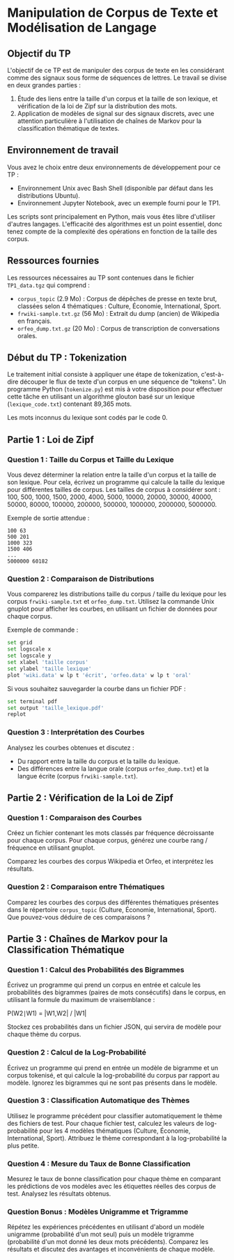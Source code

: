 # Manipulation de Corpus de Texte et Modélisation de Langage

## Objectif du TP

L'objectif de ce TP est de manipuler des corpus de texte en les considérant comme des signaux sous forme de séquences de lettres. Le travail se divise en deux grandes parties :

1. Étude des liens entre la taille d'un corpus et la taille de son lexique, et vérification de la loi de Zipf sur la distribution des mots.
2. Application de modèles de signal sur des signaux discrets, avec une attention particulière à l'utilisation de chaînes de Markov pour la classification thématique de textes.

## Environnement de travail

Vous avez le choix entre deux environnements de développement pour ce TP :

- Environnement Unix avec Bash Shell (disponible par défaut dans les distributions Ubuntu).
- Environnement Jupyter Notebook, avec un exemple fourni pour le TP1.

Les scripts sont principalement en Python, mais vous êtes libre d'utiliser d'autres langages. L'efficacité des algorithmes est un point essentiel, donc tenez compte de la complexité des opérations en fonction de la taille des corpus.

## Ressources fournies

Les ressources nécessaires au TP sont contenues dans le fichier `TP1_data.tgz` qui comprend :

- `corpus_topic` (2.9 Mo) : Corpus de dépêches de presse en texte brut, classées selon 4 thématiques : Culture, Économie, International, Sport.
- `frwiki-sample.txt.gz` (56 Mo) : Extrait du dump (ancien) de Wikipedia en français.
- `orfeo_dump.txt.gz` (20 Mo) : Corpus de transcription de conversations orales.

## Début du TP : Tokenization

Le traitement initial consiste à appliquer une étape de tokenization, c'est-à-dire découper le flux de texte d'un corpus en une séquence de "tokens". Un programme Python (`tokenize.py`) est mis à votre disposition pour effectuer cette tâche en utilisant un algorithme glouton basé sur un lexique (`lexique_code.txt`) contenant 89,365 mots.

Les mots inconnus du lexique sont codés par le code 0.

## Partie 1 : Loi de Zipf

### Question 1 : Taille du Corpus et Taille du Lexique

Vous devez déterminer la relation entre la taille d'un corpus et la taille de son lexique. Pour cela, écrivez un programme qui calcule la taille du lexique pour différentes tailles de corpus. Les tailles de corpus à considérer sont : 100, 500, 1000, 1500, 2000, 4000, 5000, 10000, 20000, 30000, 40000, 50000, 80000, 100000, 200000, 500000, 1000000, 2000000, 5000000.

Exemple de sortie attendue :
```
100 63
500 201
1000 323
1500 406
...
5000000 60182
```

### Question 2 : Comparaison de Distributions

Vous comparerez les distributions taille du corpus / taille du lexique pour les corpus `frwiki-sample.txt` et `orfeo_dump.txt`. Utilisez la commande Unix gnuplot pour afficher les courbes, en utilisant un fichier de données pour chaque corpus.

Exemple de commande :
```bash
set grid
set logscale x
set logscale y
set xlabel 'taille corpus'
set ylabel 'taille lexique'
plot 'wiki.data' w lp t 'écrit', 'orfeo.data' w lp t 'oral'
```

Si vous souhaitez sauvegarder la courbe dans un fichier PDF :
```bash
set terminal pdf
set output 'taille_lexique.pdf'
replot
```

### Question 3 : Interprétation des Courbes

Analysez les courbes obtenues et discutez :
- Du rapport entre la taille du corpus et la taille du lexique.
- Des différences entre la langue orale (corpus `orfeo_dump.txt`) et la langue écrite (corpus `frwiki-sample.txt`).

## Partie 2 : Vérification de la Loi de Zipf

### Question 1 : Comparaison des Courbes

Créez un fichier contenant les mots classés par fréquence décroissante pour chaque corpus. Pour chaque corpus, générez une courbe rang / fréquence en utilisant gnuplot.

Comparez les courbes des corpus Wikipedia et Orfeo, et interprétez les résultats.

### Question 2 : Comparaison entre Thématiques

Comparez les courbes des corpus des différentes thématiques présentes dans le répertoire `corpus_topic` (Culture, Économie, International, Sport). Que pouvez-vous déduire de ces comparaisons ?

## Partie 3 : Chaînes de Markov pour la Classification Thématique

### Question 1 : Calcul des Probabilités des Bigrammes

Écrivez un programme qui prend un corpus en entrée et calcule les probabilités des bigrammes (paires de mots consécutifs) dans le corpus, en utilisant la formule du maximum de vraisemblance :

P(W2∣W1) = |W1,W2| / |W1|

Stockez ces probabilités dans un fichier JSON, qui servira de modèle pour chaque thème du corpus.

### Question 2 : Calcul de la Log-Probabilité

Écrivez un programme qui prend en entrée un modèle de bigramme et un corpus tokenisé, et qui calcule la log-probabilité du corpus par rapport au modèle. Ignorez les bigrammes qui ne sont pas présents dans le modèle.

### Question 3 : Classification Automatique des Thèmes

Utilisez le programme précédent pour classifier automatiquement le thème des fichiers de test. Pour chaque fichier test, calculez les valeurs de log-probabilité pour les 4 modèles thématiques (Culture, Économie, International, Sport). Attribuez le thème correspondant à la log-probabilité la plus petite.

### Question 4 : Mesure du Taux de Bonne Classification

Mesurez le taux de bonne classification pour chaque thème en comparant les prédictions de vos modèles avec les étiquettes réelles des corpus de test. Analysez les résultats obtenus.

### Question Bonus : Modèles Unigramme et Trigramme

Répétez les expériences précédentes en utilisant d'abord un modèle unigramme (probabilité d'un mot seul) puis un modèle trigramme (probabilité d'un mot donné les deux mots précédents). Comparez les résultats et discutez des avantages et inconvénients de chaque modèle.
